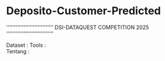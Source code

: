 # Deposito-Customer-Predicted

''''''''''''''''''''''''''''''
DSI-DATAQUEST COMPETITION 2025
''''''''''''''''''''''''''''''

Dataset  :
Tools    :   
Tentang  :

